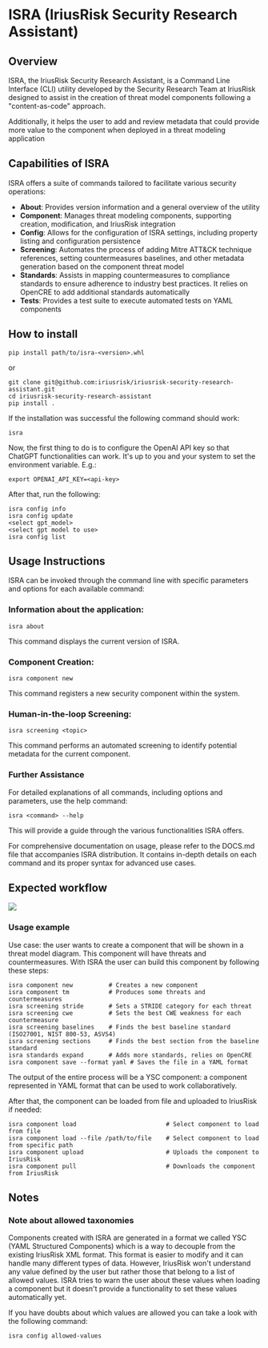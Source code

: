 # ISRA (IriusRisk Security Research Assistant)

## Overview

ISRA, the IriusRisk Security Research Assistant, is a Command Line Interface (CLI) utility developed by the Security Research Team at IriusRisk designed to assist in the creation of threat model components following a "content-as-code" approach. 

Additionally, it helps the user to add and review metadata that could provide more value to the component when deployed in a threat modeling application

## Capabilities of ISRA

ISRA offers a suite of commands tailored to facilitate various security operations:

* **About**: Provides version information and a general overview of the utility
* **Component**: Manages threat modeling components, supporting creation, modification, and IriusRisk integration
* **Config**: Allows for the configuration of ISRA settings, including property listing and configuration persistence
* **Screening**: Automates the process of adding Mitre ATT&CK technique references, setting countermeasures baselines, and other metadata generation based on the component threat model
* **Standards**: Assists in mapping countermeasures to compliance standards to ensure adherence to industry best practices. It relies on OpenCRE to add additional standards automatically
* **Tests**: Provides a test suite to execute automated tests on YAML components

## How to install

    pip install path/to/isra-<version>.whl

or

    git clone git@github.com:iriusrisk/iriusrisk-security-research-assistant.git
    cd iriusrisk-security-research-assistant
    pip install .

If the installation was successful the following command should work:

    isra


Now, the first thing to do is to configure the OpenAI API key so that ChatGPT functionalities can work. It's up to you and your system to set the environment variable. E.g.:

    export OPENAI_API_KEY=<api-key>

After that, run the following:

    isra config info
    isra config update
    <select gpt_model>
    <select gpt model to use>
    isra config list


## Usage Instructions
ISRA can be invoked through the command line with specific parameters and options for each available command:

### Information about the application:

`isra about`

This command displays the current version of ISRA.

### Component Creation:

`isra component new`

This command registers a new security component within the system.

### Human-in-the-loop Screening:

`isra screening <topic>`

This command performs an automated screening to identify potential metadata for the current component.

### Further Assistance
For detailed explanations of all commands, including options and parameters, use the help command:

`isra <command> --help`

This will provide a guide through the various functionalities ISRA offers.

For comprehensive documentation on usage, please refer to the DOCS.md file that accompanies ISRA distribution. It contains in-depth details on each command and its proper syntax for advanced use cases.

## Expected workflow

![](docs/workflow.png)

### Usage example

Use case: the user wants to create a component that will be shown in a threat model diagram. This component will have threats and countermeasures. With ISRA the user can build this component by following these steps:

    isra component new          # Creates a new component
    isra component tm           # Produces some threats and countermeasures
    isra screening stride       # Sets a STRIDE category for each threat
    isra screening cwe          # Sets the best CWE weakness for each countermeasure
    isra screening baselines    # Finds the best baseline standard (ISO27001, NIST 800-53, ASVS4)
    isra screening sections     # Finds the best section from the baseline standard
    isra standards expand       # Adds more standards, relies on OpenCRE
    isra component save --format yaml # Saves the file in a YAML format

The output of the entire process will be a YSC component: a component represented in YAML format that can be used to work collaboratively.

After that, the component can be loaded from file and uploaded to IriusRisk if needed:

    isra component load                         # Select component to load from file
    isra component load --file /path/to/file    # Select component to load from specific path
    isra component upload                       # Uploads the component to IriusRisk
    isra component pull                         # Downloads the component from IriusRisk

## Notes
### Note about allowed taxonomies

Components created with ISRA are generated in a format we called YSC (YAML Structured Components) which is a way to decouple from the existing IriusRisk XML format. 
This format is easier to modify and it can handle many different types of data.
However, IriusRisk won't understand any value defined by the user but rather those that belong to a list of allowed values.
ISRA tries to warn the user about these values when loading a component but it doesn't provide a functionality to set these values automatically yet.

If you have doubts about which values are allowed you can take a look with the following command:

    isra config allowed-values


